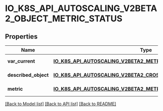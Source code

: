 # IO_K8S_API_AUTOSCALING_V2BETA2_OBJECT_METRIC_STATUS

## Properties
Name | Type | Description | Notes
------------ | ------------- | ------------- | -------------
**var_current** | [**IO_K8S_API_AUTOSCALING_V2BETA2_METRIC_VALUE_STATUS**](io.k8s.api.autoscaling.v2beta2.MetricValueStatus.md) |  | [default to null]
**described_object** | [**IO_K8S_API_AUTOSCALING_V2BETA2_CROSS_VERSION_OBJECT_REFERENCE**](io.k8s.api.autoscaling.v2beta2.CrossVersionObjectReference.md) |  | [default to null]
**metric** | [**IO_K8S_API_AUTOSCALING_V2BETA2_METRIC_IDENTIFIER**](io.k8s.api.autoscaling.v2beta2.MetricIdentifier.md) |  | [default to null]

[[Back to Model list]](../README.md#documentation-for-models) [[Back to API list]](../README.md#documentation-for-api-endpoints) [[Back to README]](../README.md)


